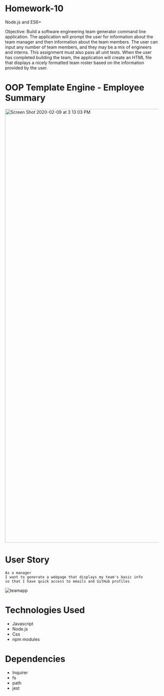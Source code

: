 # Homework-10
Node.js and ES6+

Objective:  Build a software engineering team generator command line application. The application will prompt the user for information about the team manager and then information about the team members. The user can input any number of team members, and they may be a mix of engineers and interns. This assignment must also pass all unit tests. When the user has completed building the team, the application will create an HTML file that displays a nicely formatted team roster based on the information provided by the user. 

# OOP Template Engine - Employee Summary
<img width="1421" alt="Screen Shot 2020-02-09 at 3 13 03 PM" src="https://user-images.githubusercontent.com/44029053/74109188-41672600-4b4f-11ea-88e5-483dd3bec6ae.png">

# User Story
```
As a manager
I want to generate a webpage that displays my team's basic info
so that I have quick access to emails and GitHub profiles
```
![teamapp](https://user-images.githubusercontent.com/44029053/74109597-c738a080-4b52-11ea-969a-ee9f906d035b.gif)

# Technologies Used
* Javascript
* Node.js
* Css
* npm modules

# Dependencies
* Inquirer
* fs
* path
* jest
